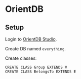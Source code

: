 # OrientDB

## Setup

Login to [OrientDB Studio](http://localhost:2480/studio).

Create DB named `everything`.

Create classes:

```
CREATE CLASS Group EXTENDS V
CREATE CLASS BelongsTo EXTENDS E
```
